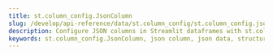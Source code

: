 ```yaml
---
title: st.column_config.JsonColumn
slug: /develop/api-reference/data/st.column_config/st.column_config.jsoncolumn
description: Configure JSON columns in Streamlit dataframes with st.column_config.JsonColumn for displaying and editing structured JSON data with pretty formatting.
keywords: st.column_config.JsonColumn, json column, json data, structured data, json display, json formatting, json editor, dataframe json, nested data
---
```


<Autofunction function="streamlit.column_config.JsonColumn" />
